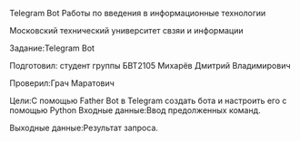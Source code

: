 Telegram Bot Работы по введения в информационные технологии

Московский технический университет свзяи и информации

Задание:Telegram Bot

Подготовил: студент группы БВТ2105 Михарёв Дмитрий Владимирович

Проверил:Грач Маратович

Цели:С помощью Father Bot в Telegram создать бота и настроить его с помощью Python
Входные данные:Ввод предолженных команд.

Выходные данные:Результат запроса.
